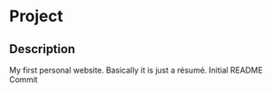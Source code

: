 # Project
## Description
My first personal website. Basically it is just a résumé.
Initial README Commit